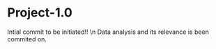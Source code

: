 # Project-1.0
Intial commit to be initiated!! \n
Data analysis and its relevance is been commited on.

